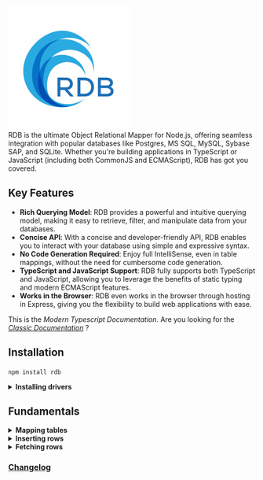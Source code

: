 ![RDB](./docs/logo-sm.jpg)  
RDB is the ultimate Object Relational Mapper for Node.js, offering seamless integration with popular databases like Postgres, MS SQL, MySQL, Sybase SAP, and SQLite. Whether you're building applications in TypeScript or JavaScript  (including both CommonJS and ECMAScript), RDB has got you covered.

## Key Features

- **Rich Querying Model**: RDB provides a powerful and intuitive querying model, making it easy to retrieve, filter, and manipulate data from your databases.
- **Concise API**: With a concise and developer-friendly API, RDB enables you to interact with your database using simple and expressive syntax.
- **No Code Generation Required**: Enjoy full IntelliSense, even in table mappings, without the need for cumbersome code generation.
- **TypeScript and JavaScript Support**: RDB fully supports both TypeScript and JavaScript, allowing you to leverage the benefits of static typing and modern ECMAScript features.
- **Works in the Browser**: RDB even works in the browser through hosting in Express, giving you the flexibility to build web applications with ease.  

This is the _Modern Typescript Documentation_. Are you looking for the [_Classic Documentation_](https://github.com/alfateam/rdb/blob/master/docs/docs.md) ?

## Installation
`npm install rdb`  
<details><summary><strong>Installing drivers</strong></summary>

To ensure RDB works properly with your database, you'll also need to install the appropriate driver:
- **SQLite**: `npm install sqlite3`
- **MySQL**: `npm install mysql2`
- **MS SQL**: `npm install tedious`
- **PostgreSQL (pg)**: `npm install pg`
- **SAP**: `npm install msnodesqlv8`

</details>  

## Fundamentals 
<details><summary><strong>Mapping tables</strong></summary>
To define a mapping, you employ the <strong><i>map()</i></strong> method, linking your tables and columns to corresponding object properties. You provide a callback function that engages with a parameter representing a database table.

Each column within your database table is designated by using the <strong><i>column()</i></strong> method, in which you specify its name. This action generates a reference to a column object that enables you to articulate further column properties like its data type or if it serves as a primary key.

Relationships between tables can also be outlined. By using methods like <strong><i>hasOne</i></strong>, <strong><i>hasMany</i></strong>, and <strong><i>references</i></strong>, you can establish connections that reflect the relationships in your data schema. In the example below, an 'order' is linked to a 'customer' reference, a 'deliveryAddress', and multiple 'lines'. The hasMany and hasOne relations represents ownership - the tables 'deliveryAddress' and 'orderLine' are owned by the 'order' table, and therefore, they contain the 'orderId' column referring to their parent table, which is 'order'. Conversely, the customer table is independent and can exist without any knowledge of the 'order' table. Therefore we say that the order table <i>references</i> the customer table - necessitating the existence of a 'customerId' column in the 'order' table.  

 <sub>📄 db.js</sub>
```javascript
import rdb from 'rdb';

const map = rdb.map(x => ({
	customer: x.table('customer').map(({ column }) => ({
		id: column('id').numeric().primary().notNullExceptInsert(),
		name: column('name').string(),
		balance: column('balance').numeric(),
		isActive: column('isActive').boolean(),
	})),

	order: x.table('_order').map(({ column }) => ({
		id: column('id').numeric().primary().notNullExceptInsert(),
		orderDate: column('orderDate').date().notNull(),
		customerId: column('customerId').numeric().notNullExceptInsert(),
	})),

	orderLine: x.table('orderLine').map(({ column }) => ({
		id: column('id').numeric().primary().notNullExceptInsert(),
		orderId: column('orderId').numeric(),
		product: column('product').string(),
	})),

	deliveryAddress: x.table('deliveryAddress').map(({ column }) => ({
		id: column('id').numeric().primary().notNullExceptInsert(),
		orderId: column('orderId').numeric(),
		name: column('name').string(),
		street: column('street').string(),
		postalCode: column('postalCode').string(),
		postalPlace: column('postalPlace').string(),
		countryCode: column('countryCode').string(),
	}))

})).map(x => ({
	order: x.order.map(({ hasOne, hasMany, references }) => ({
		customer: references(x.customer).by('customerId'),
		deliveryAddress: hasOne(x.deliveryAddress).by('orderId'),
		lines: hasMany(x.orderLine).by('orderId')
	}))
}));

export default map.sqlite('demo.db');
```
The init.js script resets our SQLite database. It's worth noting that SQLite databases are represented as single files, which makes them wonderfully straightforward to manage.

At the start of the script, we import our database mapping from the db.js file. This gives us access to the db object, which we'll use to interact with our SQLite database.

Then, we define a SQL string. This string outlines the structure of our SQLite database. It first specifies to drop existing tables named 'deliveryAddress', 'orderLine', '_order', and 'customer' if they exist. This ensures we have a clean slate. Then, it dictates how to create these tables anew with the necessary columns and constraints.

Because of a peculiarity in SQLite, which only allows one statement execution at a time, we split this SQL string into separate statements. We do this using the split() method, which breaks up the string at every semicolon.  

<sub>📄 init.js</sub>
```javascript
import db from './db';

const sql = `DROP TABLE IF EXISTS deliveryAddress; DROP TABLE IF EXISTS orderLine; DROP TABLE IF EXISTS _order; DROP TABLE IF EXISTS customer;
CREATE TABLE customer (
    id INTEGER PRIMARY KEY,
    name TEXT,
    balance NUMERIC,
    isActive INTEGER
);

CREATE TABLE _order (
    id INTEGER PRIMARY KEY,
    orderDate TEXT,
    customerId INTEGER REFERENCES customer
);

CREATE TABLE orderLine (
    id INTEGER PRIMARY KEY,
    orderId INTEGER REFERENCES _order,
    product TEXT
);

CREATE TABLE deliveryAddress (
    id INTEGER PRIMARY KEY,
    orderId INTEGER REFERENCES _order,
    name TEXT, 
    street TEXT,
    postalCode TEXT,
    postalPlace TEXT,
    countryCode TEXT
)
`;


async function init() {
	const statements = sql.split(';');
	for (let i = 0; i < statements.length; i++) {
		await db.query(statements[i]);
	}
}
export default init;
```
In SQLite, columns with the INTEGER PRIMARY KEY attribute are designed to autoincrement by default. This means that each time a new record is inserted into the table, SQLite automatically produces a numeric key for the id column that is one greater than the largest existing key. This mechanism is particularly handy when you want to create unique identifiers for your table rows without manually entering each id.
</details>

<details><summary><strong>Inserting rows</strong></summary>

In the code below, we initially import the table-mapping feature "db.js" and the setup script "init.js", both of which were defined in the preceding step. The setup script executes a raw query that creates the necessary tables. Subsequently, we insert two customers, named "George" and "Harry", into the customer table, and this is achieved through calling "db.customer.insert".

Next, we insert and array array of two orders in the order table. Each order contains an orderDate, customer information, deliveryAddress, and lines for the order items. We use the customer constants "george" and "harry" from previous inserts. The second argument to "db.order.insert" specifies a fetching strategy. This fetching strategy plays a critical role in determining the depth of the data retrieved from the database after insertion. The fetching strategy specifies which associated data should be retrieved and included in the resulting orders object. In this case, the fetching strategy instructs the database to retrieve the customer, deliveryAddress, and lines for each order.

Without a fetching strategy, "db.order.insert" would only return the root level of each order. In that case you would only get the id, orderDate, and customerId for each order.  

<sub>📄 insert.js</sub>
```javascript
import db from './db';
import init from './init';

insertRows();

async function insertRows() {
	await init();

	const george = await db.customer.insert({
		name: 'George',
		balance: 177,
		isActive: true
	});

	const harry = await db.customer.insert({
		name: 'Harry',
		balance: 200,
		isActive: true
	});

	const orders = await db.order.insert([
		{
			orderDate: new Date(2022, 0, 11, 9, 24, 47),
			customer: george,
			deliveryAddress: {
				name: 'George',
				street: 'Node street 1',
				postalCode: '7059',
				postalPlace: 'Jakobsli',
				countryCode: 'NO'
			},
			lines: [
				{ product: 'Bicycle' },
				{ product: 'Small guitar' }
			]
		},
		{
			customer: harry,
			orderDate: new Date(2021, 0, 11, 12, 22, 45),
			deliveryAddress: {
				name: 'Harry Potter',
				street: '4 Privet Drive, Little Whinging',
				postalCode: 'GU4',
				postalPlace: 'Surrey',
				countryCode: 'UK'
			},
			lines: [
				{ product: 'Magic wand' }
			]
		}
	], {customer: true, deliveryAddress: true, lines: true}); //fetching strategy
	console.dir(orders, {depth: Infinity});
}
```

</details>

<details><summary><strong>Fetching rows</strong></summary>

 RDB has a rich querying model. As you navigate through, you'll learn about the various methods available to retrieve data from your tables, whether you want to fetch all rows, many rows with specific criteria, or a single row based on a primary key. If you want do dig even deeper into filtering possibilities, there is a whole section about it further down the page.

The fetching strategy in RDB is optional, and its use is influenced by your specific needs. You can define the fetching strategy either on the table level or the column level. This granularity gives you the freedom to decide how much related data you want to pull along with your primary request.

__All rows__

<sub>📄 allRows.js</sub>
```javascript
import db from './db';

getRows();

async function getRows() {
	const orders = await db.order.getAll({
		customer: true, 
		deliveryAddress: true, 
		lines: true
	});
	console.dir(orders, {depth: Infinity});
}
```
__Limit, offset and order by__  
This script demonstrates how to fetch orders with customer, lines and deliveryAddress, limiting the results to 10, skipping the first row, and sorting the data based on the orderDate in descending order followed by id. The lines are sorted by product.  

<sub>📄 limit.js</sub>
```javascript
import db from './db';

getRows();

async function getRows() {
	const orders = await db.order.getAll({
		offset: 1,
		orderBy: ['orderDate desc', 'id'],
		limit: 10,
		customer: true, 
		deliveryAddress: true, 
		lines: {
			orderBy: 'product'
		},
	});
	console.dir(orders, {depth: Infinity});
}
```

__Many rows filtered__

<sub>📄 manyRowsFiltered.js</sub>
```javascript
import db from './db';

getRows();

async function getRows() {
	const filter = db.order.lines.any(line => line.product.contains('i'))
				.and(db.order.customer.balance.greaterThan(180));
	const orders = await db.order.getMany(filter, {
		customer: true, 
		deliveryAddress: true, 
		lines: true
	});
	console.dir(orders, {depth: Infinity});
}
```

__Single row filtered__

<sub>📄 singleRowFiltered.js</sub>
```javascript
import db from './db';

getRows();

async function getRows() {
	const filter = db.order.customer(customer => customer.isActive.eq(true).and(customer.startsWith('Harr')));
	//equivalent, but creates slighly different sql:
	// const filter = db.order.customer.isActive.eq(true).and(db.order.customer.startsWith('Harr'));
	const order = await db.order.getOne(filter, {
		customer: true, 
		deliveryAddress: true, 
		lines: true
	});
	console.dir(order, {depth: Infinity});
}
```

__Single row by primary key__


<sub>📄 singleRowByPrimary.js</sub>
```javascript
import db from './db';

getRows();

async function getRows() {
	const order = await db.order.getById(1, {
		customer: true, 
		deliveryAddress: true, 
		lines: true
	});
	console.dir(order, {depth: Infinity});
}
```

__Many rows by primary key__

<sub>📄 manyRowsByPrimary.js</sub>
```javascript
import db from './db';

getRows();

async function getRows() {
	const order = await db.order.getMany([
			{id: 1},
			{id: 2}
		], 
		{
			customer: true, 
			deliveryAddress: true, 
			lines: true
	});
	console.dir(order, {depth: Infinity});
}
```
</details>

### [Changelog](https://github.com/alfateam/rdb/blob/master/docs/changelog.md)
